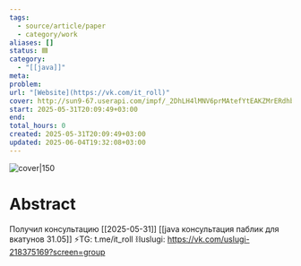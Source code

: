 ```yaml
---
tags:
  - source/article/paper
  - category/work
aliases: []
status: 🟦
category:
  - "[[java]]"
meta: 
problem: 
url: "[Website](https://vk.com/it_roll)"
cover: http://sun9-67.userapi.com/impf/_2DhLH4lMNV6prMAtefYtEAKZMrERdhbINM84w/DsEob_M4nnY.jpg
start: 2025-05-31T20:09:49+03:00
end: 
total_hours: 0
created: 2025-05-31T20:09:49+03:00
updated: 2025-06-04T19:32:08+03:00
---
```


![cover|150](http://sun9-67.userapi.com/impf/_2DhLH4lMNV6prMAtefYtEAKZMrERdhbINM84w/DsEob_M4nnY.jpg)

# Abstract

Получил консультацию [[2025-05-31]]
[[java консультация паблик для вкатунов 31.05]]
 ⚡TG: t.me/it_roll ⛓️uslugi: https://vk.com/uslugi-218375169?screen=group
